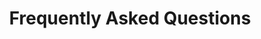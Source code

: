 ---
title: Frequently Asked Questions
meta_description: 
url: /faq
questions:
  - question: Do I have to wash these clothes? 
    answer: |
        Yes, or else you it will begin to smell.
  - question: How soon will I get my order?
    answer: | 
        We make every item to order so it will take a couple days for us to process your order and print your shirt. After processing
  - question: Can I make the answers WYSIWYG?
    answer: |
        ### this answer is to be determined
        so I'm not really sure what to tell you __hello__.
layout: faq
---